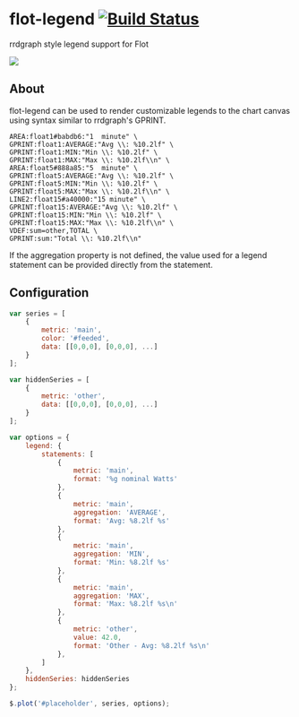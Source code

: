 # flot-legend [![Build Status](https://travis-ci.org/j-white/flot-legend.svg)](https://travis-ci.org/j-white/flot-legend)

rrdgraph style legend support for Flot

![](https://raw.githubusercontent.com/j-white/flot-legend/gh-pages/example.png)

## About

flot-legend can be used to render customizable legends to the chart canvas using syntax similar to rrdgraph's GPRINT.

```
AREA:float1#babdb6:"1  minute" \
GPRINT:float1:AVERAGE:"Avg \\: %10.2lf" \
GPRINT:float1:MIN:"Min \\: %10.2lf" \
GPRINT:float1:MAX:"Max \\: %10.2lf\\n" \
AREA:float5#888a85:"5  minute" \
GPRINT:float5:AVERAGE:"Avg \\: %10.2lf" \
GPRINT:float5:MIN:"Min \\: %10.2lf" \
GPRINT:float5:MAX:"Max \\: %10.2lf\\n" \
LINE2:float15#a40000:"15 minute" \
GPRINT:float15:AVERAGE:"Avg \\: %10.2lf" \
GPRINT:float15:MIN:"Min \\: %10.2lf" \
GPRINT:float15:MAX:"Max \\: %10.2lf\\n" \
VDEF:sum=other,TOTAL \
GPRINT:sum:"Total \\: %10.2lf\\n"
```

If the aggregation property is not defined, the value used for a legend statement can be provided directly from the statement.

## Configuration

```javascript
var series = [
    {
        metric: 'main',
        color: '#feeded',
        data: [[0,0,0], [0,0,0], ...]
    }
];

var hiddenSeries = [
    {
        metric: 'other',
        data: [[0,0,0], [0,0,0], ...]
    }
];

var options = {
    legend: {
        statements: [
            {
                metric: 'main',
                format: '%g nominal Watts'
            },
            {
                metric: 'main',
                aggregation: 'AVERAGE',
                format: 'Avg: %8.2lf %s'
            },
            {
                metric: 'main',
                aggregation: 'MIN',
                format: 'Min: %8.2lf %s'
            },
            {
                metric: 'main',
                aggregation: 'MAX',
                format: 'Max: %8.2lf %s\n'
            },
            {
                metric: 'other',
                value: 42.0,
                format: 'Other - Avg: %8.2lf %s\n'
            },
        ]
    },
    hiddenSeries: hiddenSeries
};

$.plot('#placeholder', series, options);
```
